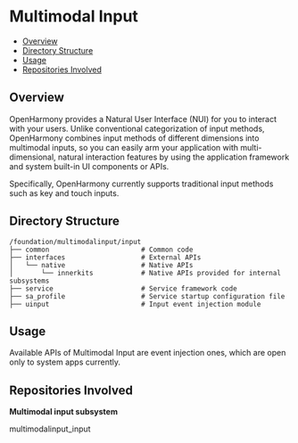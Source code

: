 # Multimodal Input<a name="EN-US_TOPIC_0000001086316185"></a>

-   [Overview](#section11660541593)
-   [Directory Structure](#section14408467105)
-   [Usage](#section18111235161011)
-   [Repositories Involved](#section135327891219)

## Overview<a name="section11660541593"></a>

OpenHarmony provides a Natural User Interface \(NUI\) for you to interact with your users. Unlike conventional categorization of input methods, OpenHarmony combines input methods of different dimensions into multimodal inputs, so you can easily arm your application with multi-dimensional, natural interaction features by using the application framework and system built-in UI components or APIs.

Specifically, OpenHarmony currently supports traditional input methods such as key and touch inputs.

## Directory Structure<a name="section14408467105"></a>

```
/foundation/multimodalinput/input
├── common                       # Common code
├── interfaces                   # External APIs
│   └── native                   # Native APIs
│       └── innerkits            # Native APIs provided for internal subsystems
├── service                      # Service framework code
├── sa_profile                   # Service startup configuration file
├── uinput                       # Input event injection module
```

## Usage<a name="section18111235161011"></a>

Available APIs of Multimodal Input are event injection ones, which are open only to system apps currently.

## Repositories Involved<a name="section135327891219"></a>

**Multimodal input subsystem**

multimodalinput\_input

